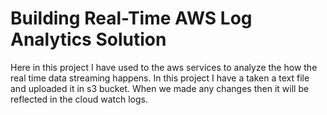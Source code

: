 # Building Real-Time AWS Log Analytics Solution
Here in this project I have used to the aws services to analyze the how the real time data streaming happens.
In this project I have a taken a text file and uploaded it in s3 bucket.
When we made any changes then it will be reflected in the cloud watch logs.
